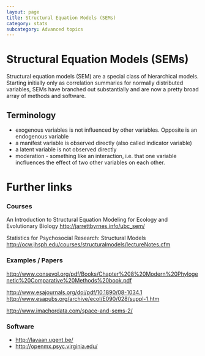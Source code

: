 ```yaml
---
layout: page
title: Structural Equation Models (SEMs)
category: stats
subcategory: Advanced topics
---
```


Structural Equation Models (SEMs)
===

Structural equation models (SEM) are a special class of hierarchical models. Starting initially only as correlation summaries for normally distributed variables, SEMs have branched out substantially and are now a pretty broad array of methods and software.



## Terminology 

- exogenous variables is not influenced by other variables. Opposite is an endogenous variable
- a manifest variable is observed directly (also called indicator variable)
- a latent variable is not observed directly
- moderation - something like an interaction, i.e. that one variable incfluences the effect of two other variables on each other. 


# Further links 

### Courses

An Introduction to Structural Equation Modeling for Ecology and Evolutionary Biology http://jarrettbyrnes.info/ubc_sem/

Statistics for Psychosocial Research: Structural Models http://ocw.jhsph.edu/courses/structuralmodels/lectureNotes.cfm

### Examples / Papers

http://www.consevol.org/pdf/Books/Chapter%208%20Modern%20Phylogenetic%20Comparative%20Methods%20book.pdf


http://www.esajournals.org/doi/pdf/10.1890/08-1034.1
http://www.esapubs.org/archive/ecol/E090/028/suppl-1.htm

http://www.imachordata.com/space-and-sems-2/


### Software

- http://lavaan.ugent.be/
- http://openmx.psyc.virginia.edu/

